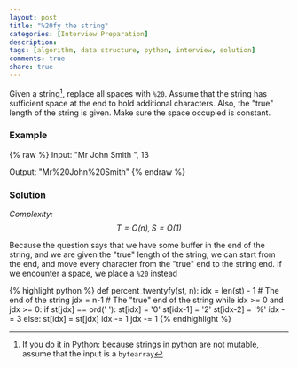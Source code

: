 ```yaml
---
layout: post
title: "%20fy the string"
categories: [Interview Preparation]
description:
tags: [algorithm, data structure, python, interview, solution]
comments: true
share: true
---
```

Given a string[^1], replace all spaces with `%20`. Assume that the string has sufficient space at the end to hold additional characters. Also, the "true" length of the string is given. Make sure the space occupied is constant.

### Example

{% raw %}
Input: "Mr John Smith    ", 13

Output: "Mr%20John%20Smith"
{% endraw %}

### Solution
_Complexity: $$T = O(n), S = O(1)$$_

Because the question says that we have some buffer in the end of the string, and we are given the "true" length of the string, we can start from the end, and move every character from the "true" end to the string end. If we encounter a space, we place a `%20` instead

{% highlight python %}
def percent_twentyfy(st, n):
  idx = len(st) - 1 # The end of the string
  jdx = n-1 # The "true" end of the string
  while idx >= 0 and jdx >= 0:
    if st[jdx] == ord(' '):
      st[idx] = '0'
      st[idx-1] = '2'
      st[idx-2] = '%'
      idx -= 3
    else:
      st[idx] = st[jdx]
      idx -= 1
    jdx -= 1
{% endhighlight %}

[^1]: If you do it in Python: because strings in python are not mutable, assume that the input is a `bytearray`
